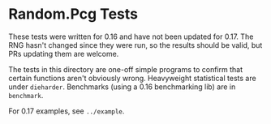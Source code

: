 # Random.Pcg Tests

These tests were written for 0.16 and have not been updated for 0.17. The RNG hasn't changed since they were run, so
the results should be valid, but PRs updating them are welcome.

The tests in this directory are one-off simple programs to confirm that certain functions aren't obviously wrong.
Heavyweight statistical tests are under `dieharder`. Benchmarks (using a 0.16 benchmarking lib) are in `benchmark`.

For 0.17 examples, see `../example`.
